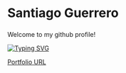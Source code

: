 
<h1 align="left">Santiago Guerrero</h1>

<h3 align="left">
  
</h3>
Welcome to my github profile!

[![Typing SVG](https://readme-typing-svg.herokuapp.com/?color=260CBC&width=750&lines=I%20like%20code)](https://git.io/typing-svg)


[Portfolio URL](https://santigp258.com)
